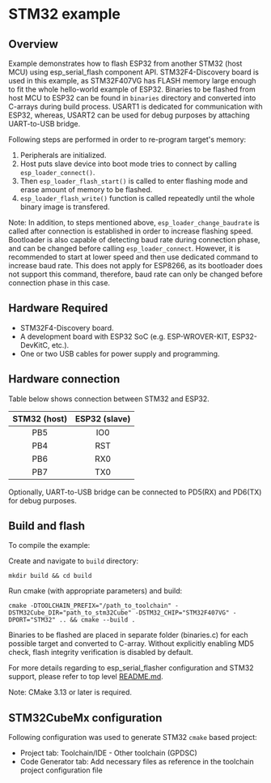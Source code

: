 # STM32 example

## Overview

Example demonstrates how to flash ESP32 from another STM32 (host MCU) using esp_serial_flash component API. STM32F4-Discovery board is used in this example, as STM32F407VG has FLASH memory large enough to fit the whole hello-world example of ESP32. Binaries to be flashed from host MCU to ESP32 can be found in `binaries` directory and converted into C-arrays during build process. USART1 is dedicated for communication with ESP32, whereas, USART2 can be used for debug purposes by attaching UART-to-USB bridge.

Following steps are performed in order to re-program target's memory:

1. Peripherals are initialized.
2. Host puts slave device into boot mode tries to connect by calling `esp_loader_connect()`.
3. Then `esp_loader_flash_start()` is called to enter flashing mode and erase amount of memory to be flashed.
4. `esp_loader_flash_write()` function is called repeatedly until the whole binary image is transfered.

Note: In addition, to steps mentioned above, `esp_loader_change_baudrate`  is called after connection is established in order to increase flashing speed. Bootloader is also capable of detecting baud rate during connection phase, and can be changed before calling `esp_loader_connect`. However, it is recommended to start at lower speed and then use dedicated command to increase baud rate. This does not apply for ESP8266, as its bootloader does not support this command, therefore, baud rate can only be changed before connection phase in this case.

## Hardware Required

* STM32F4-Discovery board. 
* A development board with ESP32 SoC (e.g. ESP-WROVER-KIT, ESP32-DevKitC, etc.).
* One or two USB cables for power supply and programming.

## Hardware connection

Table below shows connection between STM32 and ESP32.

| STM32 (host) | ESP32 (slave) |
|:------------:|:-------------:|
|    PB5       |      IO0      |
|    PB4       |      RST      |
|    PB6       |      RX0      |
|    PB7       |      TX0      |

Optionally, UART-to-USB bridge can be connected to PD5(RX) and PD6(TX) for debug purposes.

## Build and flash

To compile the example:

Create and navigate to `build` directory:
```
mkdir build && cd build
```
Run cmake (with appropriate parameters) and build: 
```
cmake -DTOOLCHAIN_PREFIX="/path_to_toolchain" -DSTM32Cube_DIR="path_to_stm32Cube" -DSTM32_CHIP="STM32F407VG" -DPORT="STM32" .. && cmake --build .
```

Binaries to be flashed are placed in separate folder (binaries.c) for each possible target and converted to C-array. Without explicitly enabling MD5 check, flash integrity verification is disabled by default.

For more details regarding to esp_serial_flasher configuration and STM32 support, please refer to top level [README.md](../../README.md).

Note: CMake 3.13 or later is required.

## STM32CubeMx configuration

Following configuration was used to generate STM32 `cmake` based project:
* Project tab: Toolchain/IDE - Other toolchain (GPDSC)
* Code Generator tab: Add necessary files as reference in the toolchain project configuration file

